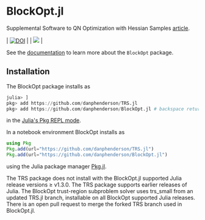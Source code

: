 # BlockOpt.jl

Supplemental Software to QN Optimization with Hessian Samples [article](http://mathgeek.us/research/papers/qn-hessian-sample.pdf).

| [![DOI](https://zenodo.org/badge/409367075.svg)](https://zenodo.org/badge/latestdoi/409367075) | 
| [![][docs-dev-img]](https://danphenderson.github.io/BlockOpt.jl/dev/) | 

[docs-dev-img]: https://img.shields.io/badge/docs-dev-blue.svg


See the [documentation](https://danphenderson.github.io/BlockOpt.jl/dev/) to learn more 
about the `BlockOpt` package.

## Installation
The BlockOpt package installs as

```julia
julia> ]
pkg> add https://github.com/danphenderson/TRS.jl
pkg> add https://github.com/danphenderson/BlockOpt.jl # backspace returns to julia prompt 
```

in the [Julia's Pkg REPL mode](https://docs.julialang.org/en/v1/stdlib/Pkg/index.html#Getting-Started-1).


In a notebook environment BlockOpt installs as
```julia
using Pkg
Pkg.add(url="https://github.com/danphenderson/TRS.jl")
Pkg.add(url="https://github.com/danphenderson/BlockOpt.jl")
```
using the Julia package manager [Pkg.jl](https://pkgdocs.julialang.org/v1/).

The TRS package does not install with the BlockOpt.jl supported Julia release
versions ≥ v1.3.0. The TRS package supports earlier releases of Julia.
The BlockOpt trust-region subproblem solver uses trs_small from an updated TRS.jl
branch, installable on all BlockOpt supported Julia releases. There is an open
pull request to merge the forked TRS branch used in BlockOpt.jl.
